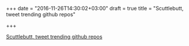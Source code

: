 +++
date = "2016-11-26T14:30:02+03:00"
draft = true
title = "Scuttlebutt, tweet trending github repos"

+++

<p><a href="https://github.com/benbjohnson/scuttlebutt">Scuttlebutt, tweet trending github repos</a></p>
